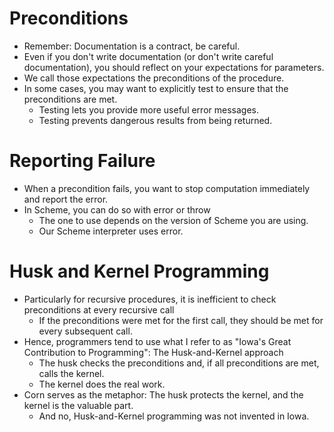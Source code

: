 Preconditions
=============
* Remember: Documentation is a contract, be careful.
* Even if you don't write documentation (or don't write
  careful documentation), you should reflect on your expectations
  for parameters.
* We call those expectations the <emphasis>preconditions</emphasis>
  of the procedure.
* In some cases, you may want to explicitly test to ensure that the
  preconditions are met.
    * Testing lets you provide more useful error messages.
    * Testing prevents dangerous results from being returned.

Reporting Failure
=================
* When a precondition fails, you want to stop computation immediately
  and report the error.
* In Scheme, you can do so with <function>error</function> or
  <function>throw</function> 
    * The one to use depends on the version of Scheme you are using.
    * Our Scheme interpreter uses <function>error</function>.

Husk and Kernel Programming
===========================
* Particularly for recursive procedures, it is inefficient to check
  preconditions at every recursive call
    * If the preconditions were met for the first call, they should be
    met for every subsequent call.
* Hence, programmers tend to use what I refer to as "Iowa's Great
  Contribution to Programming": The Husk-and-Kernel approach
    * The husk checks the preconditions and, if all preconditions are met,
    calls the kernel.
    * The kernel does the real work.
* Corn serves as the metaphor: The husk protects the kernel, and the
  kernel is the valuable part.
    * And no, Husk-and-Kernel programming was not invented in Iowa.

